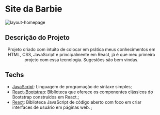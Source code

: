 # Site da Barbie


 ![layout-homepage](https://user-images.githubusercontent.com/91031302/139953170-c208fc72-a99c-4250-afe9-714b349132f6.png)
 


## Descrição do Projeto

<p align="center"> Projeto criado com intuito de colocar em prática meus conhecimentos em HTML, CSS, JavaScript e principalmente em React, já é que meu primeiro projeto com essa tecnologia. Sugestões são bem vindas. </p>


## Techs

* [JavaScript](https://www.javascript.com/): Linguagem de programação de sintaxe simples;
* [React-Bootstrap](https://react-bootstrap.github.io/): Biblioteca que  oferece os componentes clássicos do Bootstrap construídos em React.;
* [React](https://pt-br.reactjs.org/): Biblioteca JavaScript de código aberto com foco em criar interfaces de usuário em páginas web. ;

